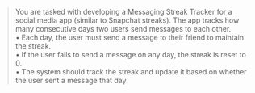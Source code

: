 > You are tasked with developing a Messaging Streak Tracker for a social media app (similar to Snapchat streaks). The app tracks how many consecutive days two users send messages to each other.
<br>  • Each day, the user must send a message to their friend to maintain the streak.
<br>  • If the user fails to send a message on any day, the streak is reset to 0.
<br>  • The system should track the streak and update it based on whether the user sent a message that day.
